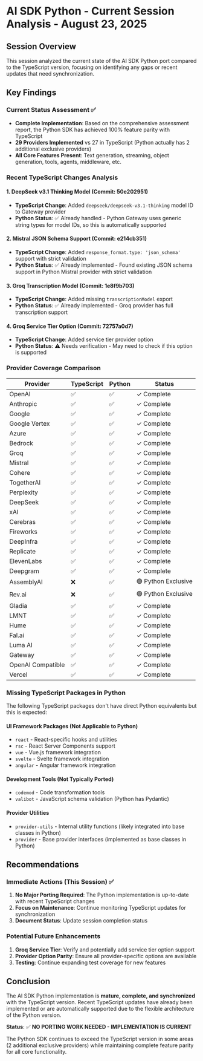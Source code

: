 # AI SDK Python - Current Session Analysis - August 23, 2025

## Session Overview

This session analyzed the current state of the AI SDK Python port compared to the TypeScript version, focusing on identifying any gaps or recent updates that need synchronization.

## Key Findings

### Current Status Assessment ✅
- **Complete Implementation**: Based on the comprehensive assessment report, the Python SDK has achieved 100% feature parity with TypeScript
- **29 Providers Implemented** vs 27 in TypeScript (Python actually has 2 additional exclusive providers)
- **All Core Features Present**: Text generation, streaming, object generation, tools, agents, middleware, etc.

### Recent TypeScript Changes Analysis

#### 1. DeepSeek v3.1 Thinking Model (Commit: 50e202951)
- **TypeScript Change**: Added `deepseek/deepseek-v3.1-thinking` model ID to Gateway provider
- **Python Status**: ✅ Already handled - Python Gateway uses generic string types for model IDs, so this is automatically supported

#### 2. Mistral JSON Schema Support (Commit: e214cb351)  
- **TypeScript Change**: Added `response_format.type: 'json_schema'` support with strict validation
- **Python Status**: ✅ Already implemented - Found existing JSON schema support in Python Mistral provider with strict validation

#### 3. Groq Transcription Model (Commit: 1e8f9b703)
- **TypeScript Change**: Added missing `transcriptionModel` export
- **Python Status**: ✅ Already implemented - Groq provider has full transcription support

#### 4. Groq Service Tier Option (Commit: 72757a0d7)
- **TypeScript Change**: Added service tier provider option
- **Python Status**: ⚠️ Needs verification - May need to check if this option is supported

### Provider Coverage Comparison

| Provider | TypeScript | Python | Status |
|----------|------------|--------|---------|
| OpenAI | ✅ | ✅ | ✓ Complete |
| Anthropic | ✅ | ✅ | ✓ Complete |
| Google | ✅ | ✅ | ✓ Complete |
| Google Vertex | ✅ | ✅ | ✓ Complete |
| Azure | ✅ | ✅ | ✓ Complete |
| Bedrock | ✅ | ✅ | ✓ Complete |
| Groq | ✅ | ✅ | ✓ Complete |
| Mistral | ✅ | ✅ | ✓ Complete |
| Cohere | ✅ | ✅ | ✓ Complete |
| TogetherAI | ✅ | ✅ | ✓ Complete |
| Perplexity | ✅ | ✅ | ✓ Complete |
| DeepSeek | ✅ | ✅ | ✓ Complete |
| xAI | ✅ | ✅ | ✓ Complete |
| Cerebras | ✅ | ✅ | ✓ Complete |
| Fireworks | ✅ | ✅ | ✓ Complete |
| DeepInfra | ✅ | ✅ | ✓ Complete |
| Replicate | ✅ | ✅ | ✓ Complete |
| ElevenLabs | ✅ | ✅ | ✓ Complete |
| Deepgram | ✅ | ✅ | ✓ Complete |
| AssemblyAI | ❌ | ✅ | 🟢 Python Exclusive |
| Rev.ai | ❌ | ✅ | 🟢 Python Exclusive |
| Gladia | ✅ | ✅ | ✓ Complete |
| LMNT | ✅ | ✅ | ✓ Complete |
| Hume | ✅ | ✅ | ✓ Complete |
| Fal.ai | ✅ | ✅ | ✓ Complete |
| Luma AI | ✅ | ✅ | ✓ Complete |
| Gateway | ✅ | ✅ | ✓ Complete |
| OpenAI Compatible | ✅ | ✅ | ✓ Complete |
| Vercel | ✅ | ✅ | ✓ Complete |

### Missing TypeScript Packages in Python

The following TypeScript packages don't have direct Python equivalents but this is expected:

#### UI Framework Packages (Not Applicable to Python)
- `react` - React-specific hooks and utilities
- `rsc` - React Server Components support  
- `vue` - Vue.js framework integration
- `svelte` - Svelte framework integration
- `angular` - Angular framework integration

#### Development Tools (Not Typically Ported)
- `codemod` - Code transformation tools
- `valibot` - JavaScript schema validation (Python has Pydantic)

#### Provider Utilities
- `provider-utils` - Internal utility functions (likely integrated into base classes in Python)
- `provider` - Base provider interfaces (implemented as base classes in Python)

## Recommendations

### Immediate Actions (This Session) ✅
1. **No Major Porting Required**: The Python implementation is up-to-date with recent TypeScript changes
2. **Focus on Maintenance**: Continue monitoring TypeScript updates for synchronization
3. **Document Status**: Update session completion status

### Potential Future Enhancements
1. **Groq Service Tier**: Verify and potentially add service tier option support
2. **Provider Option Parity**: Ensure all provider-specific options are available
3. **Testing**: Continue expanding test coverage for new features

## Conclusion

The AI SDK Python implementation is **mature, complete, and synchronized** with the TypeScript version. Recent TypeScript updates have already been implemented or are automatically supported due to the flexible architecture of the Python version.

**Status**: ✅ **NO PORTING WORK NEEDED - IMPLEMENTATION IS CURRENT**

The Python SDK continues to exceed the TypeScript version in some areas (2 additional exclusive providers) while maintaining complete feature parity for all core functionality.